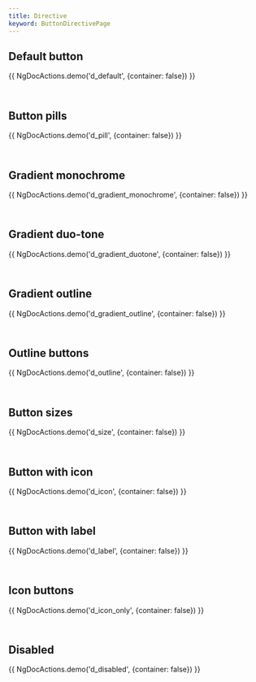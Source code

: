 ```yaml
---
title: Directive
keyword: ButtonDirectivePage
---
```


## Default button

{{ NgDocActions.demo('d_default', {container: false}) }}

```angular-html file="./directive//_default.component.html" group="default" name="html"

```

```angular-ts file="./directive//_default.component.ts"#L1-L1 group="default" name="typescript"

```

## Button pills

{{ NgDocActions.demo('d_pill', {container: false}) }}

```angular-html file="./directive//_pill.component.html" group="pill" name="html"

```

```angular-ts file="./directive//_pill.component.ts"#L1-L1 group="pill" name="typescript"

```

## Gradient monochrome

{{ NgDocActions.demo('d_gradient_monochrome', {container: false}) }}

```angular-html file="./directive//_gradient-monochrome.component.html" group="gradient-monochrome" name="html"

```

```angular-ts file="./directive//_gradient-monochrome.component.ts"#L1-L1 group="gradient-monochrome" name="typescript"

```

## Gradient duo-tone

{{ NgDocActions.demo('d_gradient_duotone', {container: false}) }}

```angular-html file="./directive//_gradient-duotone.component.html" group="gradient-duotone" name="html"

```

```angular-ts file="./directive//_gradient-duotone.component.ts"#L1-L1 group="gradient-duotone" name="typescript"

```

## Gradient outline

{{ NgDocActions.demo('d_gradient_outline', {container: false}) }}

```angular-html file="./directive//_gradient-outline.component.html" group="gradient-outline" name="html"

```

```angular-ts file="./directive//_gradient-outline.component.ts"#L1-L1 group="gradient-outline" name="typescript"

```

## Outline buttons

{{ NgDocActions.demo('d_outline', {container: false}) }}

```angular-html file="./directive//_outline.component.html" group="outline" name="html"

```

```angular-ts file="./directive//_outline.component.ts"#L1-L1 group="outline" name="typescript"

```

## Button sizes

{{ NgDocActions.demo('d_size', {container: false}) }}

```angular-html file="./directive//_size.component.html" group="size" name="html"

```

```angular-ts file="./directive//_size.component.ts"#L1-L1 group="size" name="typescript"

```

## Button with icon

{{ NgDocActions.demo('d_icon', {container: false}) }}

```angular-html file="./directive//_icon.component.html" group="icon" name="html"

```

```angular-ts file="./directive//_icon.component.ts"#L1-L2 group="icon" name="typescript"

```

## Button with label

{{ NgDocActions.demo('d_label', {container: false}) }}

```angular-html file="./directive//_label.component.html" group="label" name="html"

```

```angular-ts file="./directive//_label.component.ts"#L1-L2 group="label" name="typescript"

```

## Icon buttons

{{ NgDocActions.demo('d_icon_only', {container: false}) }}

```angular-html file="./directive//_icon-only.component.html" group="icon-only" name="html"

```

```angular-ts file="./directive//_icon-only.component.ts"#L1-L2 group="icon-only" name="typescript"

```

## Disabled

{{ NgDocActions.demo('d_disabled', {container: false}) }}

```angular-html file="./directive//_disabled.component.html" group="disabled" name="html"

```

```angular-ts file="./directive//_disabled.component.ts"#L1-L1 group="disabled" name="typescript"

```

